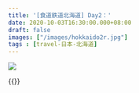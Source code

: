 ```yaml
---
title: '[食道鉄道北海道] Day2：'
date: 2020-10-03T16:30:00.000+08:00
draft: false
images: ["/images/hokkaido2r.jpg"]
tags : [travel-日本-北海道]
---
```




![](/images/hokkaido2r.jpg)





  
  
{{<hokkaido>}}
